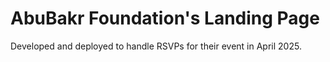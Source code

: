 # AbuBakr Foundation's Landing Page

Developed and deployed to handle RSVPs for their event in April 2025.
